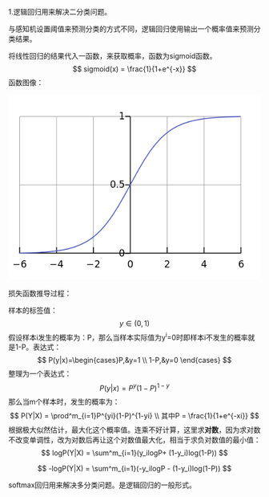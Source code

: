 1.逻辑回归用来解决二分类问题。

与感知机设置阈值来预测分类的方式不同，逻辑回归使用输出一个概率值来预测分类结果。

将线性回归的结果代入一函数，来获取概率，函数为sigmoid函数。
$$
sigmoid(x) = \frac{1}{1+e^{-x}} 
$$
函数图像：



![sigmoid](image/sigmoid.png)



损失函数推导过程：

样本的标签值：
$$
y \in(0, 1)
$$
假设样本i发生的概率为：P，那么当样本实际值为y<sup>i</sup>=0时即样本i不发生的概率就是1-P。表达式：
$$
P(y|x)=\begin{cases}P,&y=1 \\ 1-P,&y=0 \end{cases}
$$
整理为一个表达式：
$$
P(y|x) = P^y(1-P)^{1-y}
$$
那么当m个样本时，发生的概率为：
$$
P(Y|X) = \prod^m_{i=1}P^{yi}(1-P)^{1-yi} 
\\ 其中P = \frac{1}{1+e^{-xi}}
$$
根据极大似然估计，最大化这个概率值。连乘不好计算，这里求**对数**，因为求对数不改变单调性，改为对数后再让这个对数值最大化，相当于求负对数值的最小值：
$$
logP(Y|X) = \sum^m_{i=1}(y_ilogP+ (1-y_i)log(1-P))
$$

$$
-logP(Y|X) = \sum^m_{i=1}(-y_ilogP - (1-y_i)log(1-P))
$$










softmax回归用来解决多分类问题。是逻辑回归的一般形式。



































